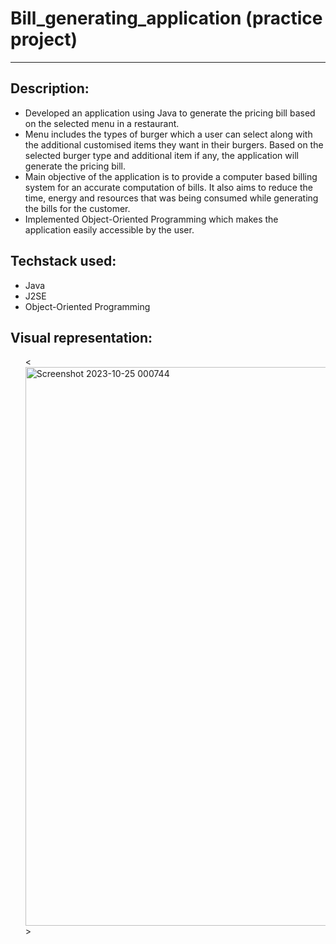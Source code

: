 # Bill_generating_application (practice project)

<hr/>

<h2 align="left">Description:</h2>
<ul>
<li align="left">Developed an application using Java to generate the pricing bill based on the selected menu in a restaurant.</li>
<li align="left">Menu includes the types of burger which a user can select along with the additional customised items they want in their burgers. Based on the selected burger type and additional item if any, the application will generate the pricing bill.</li>
<li align="left">Main objective of the application is to provide a computer based billing system for an accurate computation of bills. It also aims to reduce the time, energy and resources that was being consumed while generating the bills for the customer.</li>
<li align="left">Implemented Object-Oriented Programming which makes the application easily accessible by the user.</li>
</ul>

<h2 align="left">Techstack used:</h2>
<ul>
<li align="left">Java</li>
<li align="left">J2SE</li>
<li align="left">Object-Oriented Programming</li>
</ul>

<h2 align="left">Visual representation:</h2>
<ul>
<<img width="894" alt="Screenshot 2023-10-25 000744" src="https://github.com/Aparajit-19/Bill_generating_application/assets/74190792/3bdfdfc3-4d67-4dea-b3e0-301e537633e3">>
</ul>





